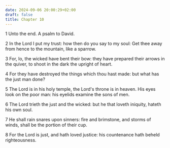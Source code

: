 ```yaml
---
date: 2024-09-06 20:00:29+02:00
draft: false
title: Chapter 10
---
```




1 Unto the end. A psalm to David.

2 In the Lord I put my trust: how then do you say to my soul: Get thee away from hence to the mountain, like a sparrow.

3 For, lo, the wicked have bent their bow: they have prepared their arrows in the quiver, to shoot in the dark the upright of heart.

4 For they have destroyed the things which thou hast made: but what has the just man done?

5 The Lord is in his holy temple, the Lord's throne is in heaven. His eyes look on the poor man: his eyelids examine the sons of men.

6 The Lord trieth the just and the wicked: but he that loveth iniquity, hateth his own soul.

7 He shall rain snares upon sinners: fire and brimstone, and storms of winds, shall be the portion of their cup.

8 For the Lord is just, and hath loved justice: his countenance hath beheld righteousness.


